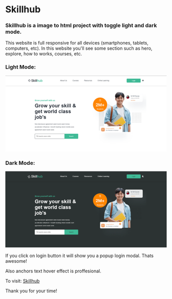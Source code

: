 # Skillhub

### Skillhub is a image to html project with toggle light and dark mode.

This website is full responsive for all devices (smartphones, tablets, computers, etc). In this website you'll see some section such as hero, explore, how to works, courses, etc.

### Light Mode:
![Skillhub light mode](./temp/skillhub-light-temp.png)

### Dark Mode:
![Skillhub dark mode](./temp/skillhub-dark-temp.png)

If you click on login button it will show you a popup login modal. Thats awesome!

Also anchors text hover effect is proffesional.

To visit: [Skillhub](https://mohammad-rahi.github.io/skillhub)

Thank you for your time!
